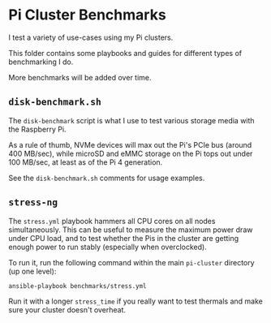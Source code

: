 # Pi Cluster Benchmarks

I test a variety of use-cases using my Pi clusters.

This folder contains some playbooks and guides for different types of benchmarking I do.

More benchmarks will be added over time.

## `disk-benchmark.sh`

The `disk-benchmark` script is what I use to test various storage media with the Raspberry Pi.

As a rule of thumb, NVMe devices will max out the Pi's PCIe bus (around 400 MB/sec), while microSD and eMMC storage on the Pi tops out under 100 MB/sec, at least as of the Pi 4 generation.

See the `disk-benchmark.sh` comments for usage examples.

## `stress-ng`

The `stress.yml` playbook hammers all CPU cores on all nodes simultaneously. This can be useful to measure the maximum power draw under CPU load, and to test whether the Pis in the cluster are getting enough power to run stably (especially when overclocked).

To run it, run the following command within the main `pi-cluster` directory (up one level):

```
ansible-playbook benchmarks/stress.yml
```

Run it with a longer `stress_time` if you really want to test thermals and make sure your cluster doesn't overheat.
